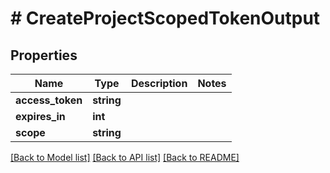 # # CreateProjectScopedTokenOutput

## Properties

Name | Type | Description | Notes
------------ | ------------- | ------------- | -------------
**access_token** | **string** |  |
**expires_in** | **int** |  |
**scope** | **string** |  |

[[Back to Model list]](../../README.md#models) [[Back to API list]](../../README.md#endpoints) [[Back to README]](../../README.md)
